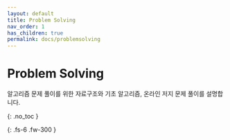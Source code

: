 ```yaml
---
layout: default
title: Problem Solving
nav_order: 1
has_children: true
permalink: docs/problemsolving
---
```


# Problem Solving

알고리즘 문제 풀이를 위한 자료구조와 기초 알고리즘, 온라인 저지 문제 풀이를 설명합니다.

{: .no_toc }

{: .fs-6 .fw-300 }